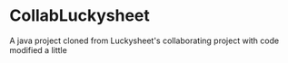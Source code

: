 # CollabLuckysheet
A java project cloned from Luckysheet's collaborating project with code modified a little
